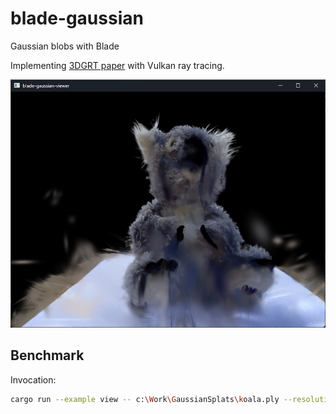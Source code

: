 # blade-gaussian
Gaussian blobs with Blade

Implementing [3DGRT paper](https://gaussiantracer.github.io/) with Vulkan ray tracing.

![koala](/etc/koala.jpg)

## Benchmark

Invocation:
```bash
cargo run --example view -- c:\Work\GaussianSplats\koala.ply --resolution 800,800 --cam-pose -2.6,-1.7,-0.8,0,73,-17
```
